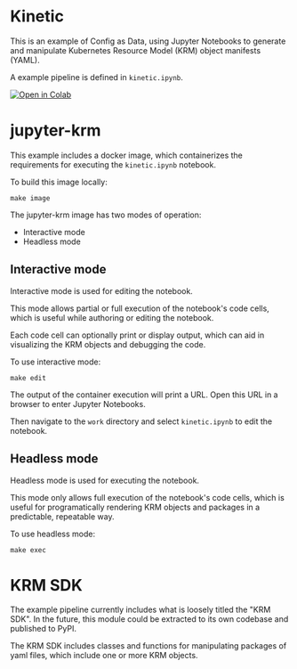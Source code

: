 # Kinetic

This is an example of Config as Data, using Jupyter Notebooks to generate and
manipulate Kubernetes Resource Model (KRM) object manifests (YAML).

A example pipeline is defined in `kinetic.ipynb`.

[![Open in Colab](https://colab.research.google.com/assets/colab-badge.svg)](https://colab.research.google.com/github/karlkfi/kinetic/blob/main/kinetic.ipynb)

# jupyter-krm

This example includes a docker image, which containerizes the requirements for
executing the `kinetic.ipynb` notebook. 

To build this image locally:

```
make image
```

The jupyter-krm image has two modes of operation:

- Interactive mode
- Headless mode

## Interactive mode

Interactive mode is used for editing the notebook.

This mode allows partial or full execution of the notebook's code cells, which
is useful while authoring or editing the notebook.

Each code cell can optionally print or display output, which can aid in 
visualizing the KRM objects and debugging the code.

To use interactive mode:

```
make edit
```

The output of the container execution will print a URL.
Open this URL in a browser to enter Jupyter Notebooks.

Then navigate to the `work` directory and select `kinetic.ipynb` to edit the
notebook.

## Headless mode

Headless mode is used for executing the notebook.

This mode only allows full execution of the notebook's code cells, which
is useful for programatically rendering KRM objects and packages in a
predictable, repeatable way.

To use headless mode:

```
make exec
```

# KRM SDK

The example pipeline currently includes what is loosely titled the "KRM SDK".
In the future, this module could be extracted to its own codebase and published
to PyPI.

The KRM SDK includes classes and functions for manipulating packages of
yaml files, which include one or more KRM objects.
